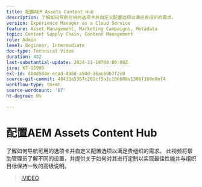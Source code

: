 ```yaml
---
title: 配置AEM Assets Content Hub
description: 了解如何导航可用的选项卡并自定义配置选项以满足贵组织的需求。
version: Experience Manager as a Cloud Service
feature: Asset Management, Marketing Campaigns, Metadata
topic: Content Supply Chain, Content Management
role: Admin
level: Beginner, Intermediate
doc-type: Technical Video
duration: 432
last-substantial-update: 2024-11-19T00:00:00Z
jira: KT-15990
exl-id: d04d584e-ecad-498d-a94d-36ac60b7f2c0
source-git-commit: 48433a5367c281cf5a1c106b08a1306f1b0e8ef4
workflow-type: tm+mt
source-wordcount: '67'
ht-degree: 0%

---
```


# 配置AEM Assets Content Hub

了解如何导航可用的选项卡并自定义配置选项以满足贵组织的需求。 此视频将帮助管理员了解不同的设置，并提供关于如何对其进行定制以实现最佳性能并与组织目标保持一致的高级说明。

>[!VIDEO](https://video.tv.adobe.com/v/3439311/?learn=on&enablevpops)
